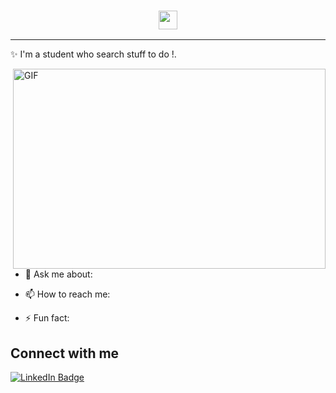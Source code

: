 <!-- Heading -->
<h3 align="center"><img src = "https://raw.githubusercontent.com/MartinHeinz/MartinHeinz/master/wave.gif" width = 30px></h3>


 <!-- About section -->

---
✨ I'm a student who search stuff to do !. 




<!-- code gif-->
<img align="right" alt="GIF" src="./code.gif" width="500" height="320" />
  

- 💬 Ask me about: 

- 📫 How to reach me: 

- ⚡ Fun fact:

<!-- About section: END -->


<!-- Conecct section -->

<h2>Connect with me </h3>
    <p>
        <a href="https://www.linkedin.com/in/baptiste-lafarge-0277b6274/"><img src="https://img.shields.io/badge/-baptiste-blue?style=plastic&amp;labelColor=blue&amp;logo=LinkedIn&amp;link=https://linkedin.com/in/egwuenugift" alt="LinkedIn Badge"></a> 
       
   </p>

